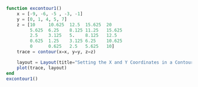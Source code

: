 ```julia
function excontour1()
    x = [-9, -6, -5 , -3, -1]
    y = [0, 1, 4, 5, 7]
    z = [10     10.625  12.5  15.625  20
         5.625  6.25    8.125 11.25   15.625
         2.5    3.125   5.    8.125   12.5
         0.625  1.25    3.125 6.25    10.625
         0      0.625   2.5   5.625   10]
    trace = contour(x=x, y=y, z=z)

    layout = Layout(title="Setting the X and Y Coordinates in a Contour Plot")
    plot(trace, layout)
end
excontour1()
```


<div id="07878c44-2075-4adf-9b4a-7998704b3611"></div>

<script>
   thediv = document.getElementById('07878c44-2075-4adf-9b4a-7998704b3611');
var data = [{"type":"contour","y":[0,1,4,5,7],"z":[[10.0,5.625,2.5,0.625,0.0],[10.625,6.25,3.125,1.25,0.625],[12.5,8.125,5.0,3.125,2.5],[15.625,11.25,8.125,6.25,5.625],[20.0,15.625,12.5,10.625,10.0]],"x":[-9,-6,-5,-3,-1]}]
var layout = {"title":"Setting the X and Y Coordinates in a Contour Plot","margin":{"r":50,"l":50,"b":50,"t":60}}

Plotly.plot(thediv, data,  layout, {showLink: false});

 </script>



